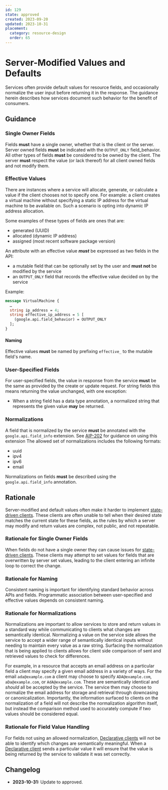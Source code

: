 ```yaml
---
id: 129
state: approved
created: 2023-09-20
updated: 2023-10-31
placement:
  category: resource-design
  order: 65
---
```


# Server-Modified Values and Defaults

Services often provide default values for resource fields, and occasionally
normalize the user input before returning it in the response. The guidance
herein describes how services document such behavior for the benefit of
consumers.

## Guidance

### Single Owner Fields

Fields **must** have a single owner, whether that is the client or the server.
Server owned fields **must** be indicated with the `OUTPUT_ONLY` field_behavior.
All other types of fields **must** be considered to be owned by the client. The
server **must** respect the value (or lack thereof) for all client owned fields
and not modify them.

### Effective Values

There are instances where a service will allocate, generate, or calculate a
value if the client chooses not to specify one. For example: a client creates a
virtual machine without specifying a static IP address for the virtual machine
to be available on. Such a scenario is opting into dynamic IP address
allocation.

Some examples of these types of fields are ones that are:

* generated (UUID)
* allocated (dynamic IP address)
* assigned (most recent software package version)

An attribute with an effective value ***must*** be expressed as two fields in
the API:
* a mutable field that can be optionally set by the user and **must not** be
modified by the service
* an `OUTPUT_ONLY` field that records the effective value decided on by the
service

Example:
```proto
message VirtualMachine {
  …
  string ip_address = 4;
  string effective_ip_address = 5 [
    (google.api.field_behavior) = OUTPUT_ONLY
  ];
}
```

#### Naming

Effective values **must** be named by prefixing `effective_` to the mutable
field's name.

### User-Specified Fields

For user-specified fields, the value in response from the service **must** be
the same as provided by the create or update request. For string fields this
means returning the value unchanged, with one exception: 

* When a string field has a data type annotation, a normalized string that
  represents the given value **may** be returned.

### Normalizations

A field that is normalized by the service **must** be annotated with the
`google.api.field_info` extension. See [AIP-202](aip-202) for guidance on using
this extension The allowed set of normalizations includes the following formats:

* uuid
* ipv4
* ipv6
* email

Normalizations on fields **must** be described using the `google.api.field_info`
annotation.

## Rationale

Server-modified and default values often make it harder to implement
[state-driven clients](state-driven-clients). These clients are often unable to
tell when their desired state matches the current state for these fields, as the
rules by which a server may modify and return values are complex, not public,
and not repeatable.

### Rationale for Single Owner Fields

When fields do not have a single owner they can cause issues for
[state-driven clients](state-driven-clients). These clients may attempt to set
values for fields that are overwritten by server set values, leading to the
client entering an infinite loop to correct the change.

### Rationale for Naming

Consistent naming is important for identifying standard behavior across APIs
and fields. Programmatic association between user-specified and effective values
depends on consistent naming.

### Rationale for Normalizations

Normalizations are important to allow services to store and return values in a
standard way while communicating to clients what changes are semantically
identical. Normalizing a value on the service side allows the service to accept
a wider range of semantically identical inputs without needing to maintain every
value as a raw string. Surfacing the normalization that is being applied to
clients allows for client side comparison of sent and retrieved values to check
for differences.

For example, in a resource that accepts an email address on a particular field
a client may specify a given email address in a variety of ways. For the email
`ada@example.com` a client may choose to specify `ADA@example.com`,
`aDa@example.com`, or `AdA@example.com`. These are semantically identical and
*should* all be accepted by the service. The service then may choose to
normalize the email address for storage and retrieval through downcasing or
canonicalization. Importantly, the information surfaced to clients on the
normalization of a field will not describe the normalization algorithm itself,
but instead the comparison method used to accurately compute if two values
should be considered equal.

### Rationale for Field Value Handling

For fields not using an allowed normalization,
[Declarative clients][] will not be able to identify which changes are
semantically meaningful. When a [Declarative client][Declarative clients]
sends a particular value it will ensure that the value is being returned by the
service to validate it was set correctly.

## Changelog

- **2023-10-31:** Update to approved.

[Declarative clients]: ./0009#declarative-clients
[aip-202]: ./202.md

<!-- prettier-ignore-start -->
[aip-180]: ./0180.md
[state-driven-clients]: ./009.md#state-driven-clients
<!-- prettier-ignore-end -->